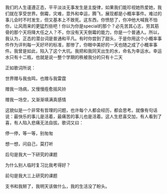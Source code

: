 我们的人生谨遵正态，平平淡淡无事发生是主旋律，如果我们能珍视她热爱她，我们就在享受世界。倒霉，灾难，意外和幸运，腾飞，展现都是小概率事件。难过的事儿会时不时发生，但又基本上不致死。这东西，你愤怒了，你冲他大喊我不怕你，让风雨来的更猛烈些吧！你以为你是special的那个？必先苦其心志，劳其筋骨的那个天将降大任之人？不，你没有天天倒霉的能力，你是一个普通人。所以，我认为，正态的潜台词是普通和平凡。有时你尝到了甜头，于是你用这个小概率事件作为评判每一天好坏的标准，那惨了，你眼中美好的一天也随之成了小概率事件。我曾是如此，陷入了这个大坑。我把和我同天出生的水，命名为幸运水。幸运水只有十二瓶，也就是说一整个学期的秩被我分的只有十二天

正如歌词所说：

世界赠与我虫鸣，也赠与我雷霆

赠我一场病，又慢慢痊愈摇风铃

赠我一场空，又渐渐填满真感情

这貌似是一个非常有哲理的问题，也许每个人都会经历，都会思考。就像有句话说：最快乐的事儿是活着，最痛苦的事儿也是活着。这人生悲喜交加，有人看到了喜，有人陷入悲痛无法自拔。歌词又曰：

停一停，等一等，别匆匆

想一想，问自己，莫打听

后句是我大一下研究的课题

为什么别人临时复习比我考得好？

前句是我大三上研究的课题

支书和我掰了，我明天该做什么，我的生活没了盼头。